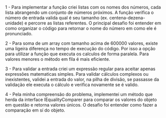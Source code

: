 1 - Para implementar a função criei listas com os nomes dos números, cada lista abrangendo um conjunto de números próximos. A função verifica o número de entrada valida qual é seu tamanho (ex. centena-dezena-unidade) e percorre as listas referentes. O principal desafio foi entender em como organizar o código para retornar o nome do número em como ele é pronunciado. 

2 - Para soma de um array com tamanho acima de 600000 valores, existe uma ligeira diferença no tempo de execução do código. Por isso a opção para utilizar a função que executa os calculos de forma paralela. Para valores menores o método em fila é mais eficiente.

3 - Para validar a entrada criei um expressão regular para aceitar apenas expressões matematicas simples. Para validar cálculos complexos ou inexistentes, validei a entrada do valor, na pilha de divisão, se passasse da validação ele executa o cálculo e verifica novamente se é valido. 

4 - Pela minha compreensão do problema, implementei um método que herda da interface IEqualityComparer para comparar os valores do objeto em questão e retorna valores únicos. O desafio foi entender como fazer a comparação em sí do objeto.